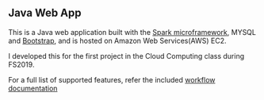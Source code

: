 ## Java Web App

This is a Java web application built with the [Spark microframework](http://sparkjava.com/), MYSQL and [Bootstrap](https://getbootstrap.com/), and is hosted on Amazon Web Services(AWS) EC2. 

I developed this for the first project in the Cloud Computing class during FS2019. 

For a full list of supported features, refer the included [workflow documentation](./HW1.pdf)
  
